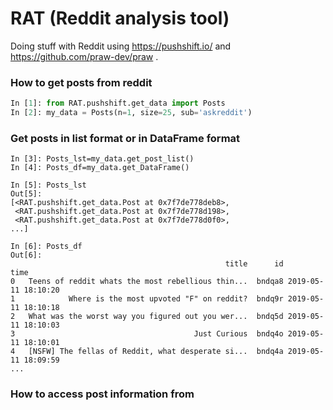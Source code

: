 # RAT (Reddit analysis tool)
Doing stuff with Reddit using https://pushshift.io/ and https://github.com/praw-dev/praw .

### How to get posts from reddit
```Python
In [1]: from RAT.pushshift.get_data import Posts
In [2]: my_data = Posts(n=1, size=25, sub='askreddit')     
```
### Get posts in list format or in DataFrame format
```
In [3]: Posts_lst=my_data.get_post_list()    
In [4]: Posts_df=my_data.get_DataFrame() 

In [5]: Posts_lst 
Out[5]: 
[<RAT.pushshift.get_data.Post at 0x7f7de778deb8>,
 <RAT.pushshift.get_data.Post at 0x7f7de778d198>,
 <RAT.pushshift.get_data.Post at 0x7f7de778d0f0>,
...]

In [6]: Posts_df   
Out[6]: 
                                                title      id                time
0   Teens of reddit whats the most rebellious thin...  bndqa8 2019-05-11 18:10:20
1            Where is the most upvoted "F" on reddit?  bndq9r 2019-05-11 18:10:18
2   What was the worst way you figured out you wer...  bndq5d 2019-05-11 18:10:03
3                                        Just Curious  bndq4o 2019-05-11 18:10:01
4   [NSFW] The fellas of Reddit, what desperate si...  bndq4a 2019-05-11 18:09:59
...
```
### How to access post information from
